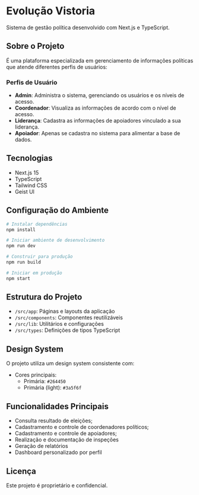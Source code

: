 # Evolução Vistoria

Sistema de gestão política desenvolvido com Next.js e TypeScript.

## Sobre o Projeto

É uma plataforma especializada em gerenciamento de informações políticas que atende diferentes perfis de usuários:

### Perfis de Usuário

- **Admin**: Administra o sistema, gerenciando os usuários e os níveis de acesso.
- **Coordenador**: Visualiza as informações de acordo com o nível de acesso.
- **Liderança**: Cadastra as informações de apoiadores vinculado a sua liderança.
- **Apoiador**: Apenas se cadastra no sistema para alimentar a base de dados.

## Tecnologias

- Next.js 15
- TypeScript
- Tailwind CSS
- Geist UI

## Configuração do Ambiente

```bash
# Instalar dependências
npm install

# Iniciar ambiente de desenvolvimento
npm run dev

# Construir para produção
npm run build

# Iniciar em produção
npm start
```

## Estrutura do Projeto

- `/src/app`: Páginas e layouts da aplicação
- `/src/components`: Componentes reutilizáveis
- `/src/lib`: Utilitários e configurações
- `/src/types`: Definições de tipos TypeScript

## Design System

O projeto utiliza um design system consistente com:

- Cores principais:
  - Primária: `#264450`
  - Primária (light): `#3a5f6f`

## Funcionalidades Principais

- Consulta resultado de eleições;
- Cadastramento e controle de coordenadores políticos;
- Cadastramento e controle de apoiadores;
- Realização e documentação de inspeções
- Geração de relatórios
- Dashboard personalizado por perfil

## Licença

Este projeto é proprietário e confidencial.
